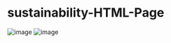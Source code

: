 # sustainability-HTML-Page
![image](https://github.com/jnanithatk44/sustainability-HTML-Page/assets/156542892/37a04157-8f6e-45f9-a584-c8ebb0c19089)
![image](https://github.com/jnanithatk44/sustainability-HTML-Page/assets/156542892/bffe3893-f3bb-4433-a8fd-e3303127cafc)

